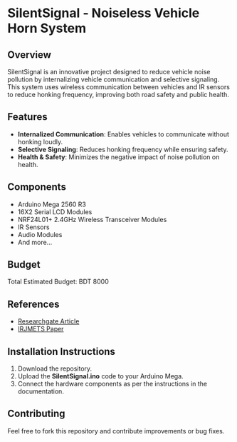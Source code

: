 # SilentSignal - Noiseless Vehicle Horn System

## Overview
SilentSignal is an innovative project designed to reduce vehicle noise pollution by internalizing vehicle communication and selective signaling. This system uses wireless communication between vehicles and IR sensors to reduce honking frequency, improving both road safety and public health.

## Features
- **Internalized Communication**: Enables vehicles to communicate without honking loudly.
- **Selective Signaling**: Reduces honking frequency while ensuring safety.
- **Health & Safety**: Minimizes the negative impact of noise pollution on health.

## Components
- Arduino Mega 2560 R3
- 16X2 Serial LCD Modules
- NRF24L01+ 2.4GHz Wireless Transceiver Modules
- IR Sensors
- Audio Modules
- And more...

## Budget
Total Estimated Budget: BDT 8000

## References
- [Researchgate Article](https://www.researchgate.net/publication/338107992_Design_of_a_Smart_Real-time_Excessive_Honking_Control_System)
- [IRJMETS Paper](https://www.irjmets.com/uploadedfiles/paper/issue_5_may_2022/24235/final/fin_irjmets1654229519.pdf)

## Installation Instructions
1. Download the repository.
2. Upload the **SilentSignal.ino** code to your Arduino Mega.
3. Connect the hardware components as per the instructions in the documentation.

## Contributing
Feel free to fork this repository and contribute improvements or bug fixes.
